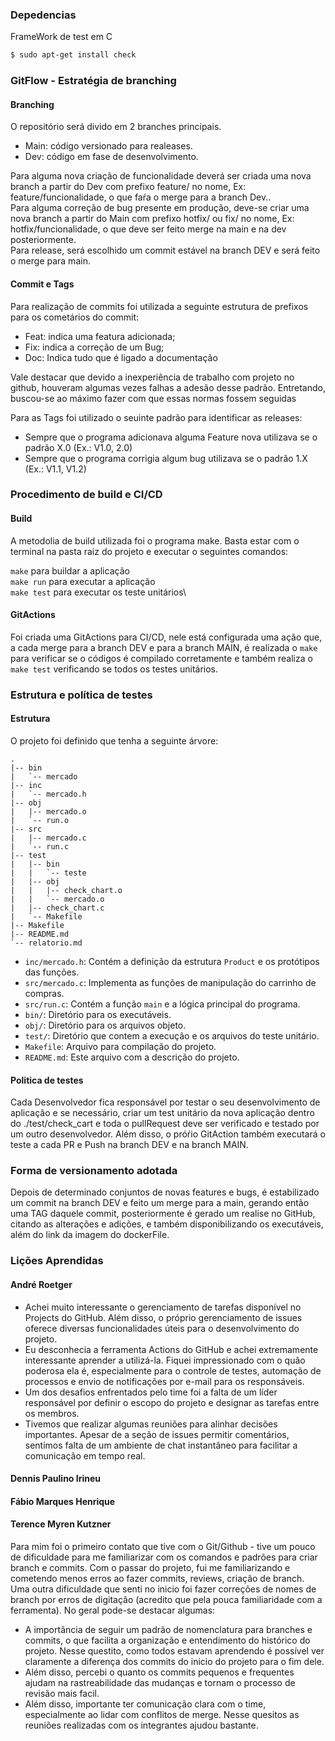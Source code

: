 ### Depedencias

FrameWork de test em C
```Bash
$ sudo apt-get install check
```

### GitFlow - Estratégia de branching

#### Branching
O repositório será divido em 2 branches principais.
- Main: código versionado para realeases.
- Dev: código em fase de desenvolvimento.

Para alguma nova criação de funcionalidade deverá ser criada uma nova branch a partir do Dev com prefixo feature/ no nome, Ex: feature/funcionalidade, o que faŕa o merge para a branch Dev..\
Para alguma correção de bug presente em produção, deve-se criar uma nova branch a partir do Main com prefixo hotfix/ ou fix/ no nome, Ex: hotfix/funcionalidade, o que deve ser feito merge na main e na dev posteriormente.\
Para release, será escolhido um commit estável na branch DEV e será feito o merge para main.

#### Commit e Tags

Para realização de commits foi utilizada a seguinte estrutura de prefixos para os cometários do commit:
- Feat: indica uma featura adicionada;
- Fix: indica a correção de um Bug;
- Doc: Indica tudo que é ligado a documentação

Vale destacar que devido a inexperiência de trabalho com projeto no github, houveram algumas vezes falhas a adesão desse padrão. Entretando, buscou-se ao máximo fazer com que essas normas fossem seguidas

Para as Tags foi utilizado o seuinte padrão para identificar as releases:
- Sempre que o programa adicionava alguma Feature nova utilizava se o padrão X.0 (Ex.: V1.0, 2.0)
- Sempre que o programa corrigia algum bug utilizava se o padrão 1.X (Ex.: V1.1, V1.2)

### Procedimento de build e CI/CD

#### Build
A metodolia de build utilizada foi o programa make. Basta estar com o terminal na pasta raiz do projeto e executar o seguintes
comandos:

```make``` para buildar a aplicação\
```make run``` para executar a aplicação\
```make test``` para executar os teste unitários\

#### GitActions

Foi criada uma GitActions para CI/CD, nele está configurada uma ação que, a cada merge para a branch DEV e para a branch MAIN, é
realizada o ```make``` para verificar se o códigos é compilado corretamente e também realiza o ```make test``` verificando se todos os testes
unitários.

### Estrutura e política de testes

#### Estrutura
O projeto foi definido que tenha a seguinte árvore:
```
.
|-- bin
|   `-- mercado
|-- inc
|   `-- mercado.h
|-- obj
|   |-- mercado.o
|   `-- run.o
|-- src
|   |-- mercado.c
|   `-- run.c
|-- test
|   |-- bin
|   |   `-- teste
|   |-- obj
|   |   |-- check_chart.o
|   |   `-- mercado.o
|   |-- check_chart.c
|   `-- Makefile
|-- Makefile
|-- README.md
`-- relatorio.md
```

* `inc/mercado.h`: Contém a definição da estrutura `Product` e os protótipos das funções.
* `src/mercado.c`: Implementa as funções de manipulação do carrinho de compras.
* `src/run.c`: Contém a função `main` e a lógica principal do programa.
* `bin/`: Diretório para os executáveis.
* `obj/`: Diretório para os arquivos objeto.
* `test/`: Diretório que contem a execução e os arquivos do teste unitário. 
* `Makefile`: Arquivo para compilação do projeto.
* `README.md`: Este arquivo com a descrição do projeto.


#### Politica de testes
Cada Desenvolvedor fica responsável por testar o seu desenvolvimento de aplicação e se necessário, criar um test unitário  da nova aplicação dentro do
./test/check_cart e toda o pullRequest deve ser verificado e testado por um outro desenvolvedor. Além disso, o próŕio GitAction também executará o teste a cada PR e Push na branch DEV e na branch MAIN.

### Forma de versionamento adotada
Depois de determinado conjuntos de novas features e bugs, é estabilizado um commit na branch DEV e feito um merge para a main,
gerando então uma TAG daquele commit, posteriormente é gerado um realise no GitHub, citando as alterações e adições, e também
disponibilizando os executáveis, além do link da imagem do dockerFile. 

### Lições Aprendidas

#### André Roetger
* Achei muito interessante o gerenciamento de tarefas disponível no Projects do GitHub. Além disso, o próprio gerenciamento de issues oferece diversas funcionalidades úteis para o desenvolvimento do projeto.
* Eu desconhecia a ferramenta Actions do GitHub e achei extremamente interessante aprender a utilizá-la. Fiquei impressionado com o quão poderosa ela é, especialmente para o controle de testes, automação de processos e envio de notificações por e-mail para os responsáveis.
* Um dos desafios enfrentados pelo time foi a falta de um líder responsável por definir o escopo do projeto e designar as tarefas entre os membros.
* Tivemos que realizar algumas reuniões para alinhar decisões importantes. Apesar de a seção de issues permitir comentários, sentimos falta de um ambiente de chat instantâneo para facilitar a comunicação em tempo real.

#### Dennis Paulino Irineu

#### Fábio Marques Henrique

#### Terence Myren Kutzner
Para mim foi o primeiro contato que tive com o Git/Github - tive um pouco de dificuldade para me familiarizar com os comandos e padrões para criar branch e commits. Com o passar do projeto, fui me familiarizando e cometendo menos erros ao fazer commits, reviews, criação de branch. 
Uma outra dificuldade que senti no inicio foi fazer correções de nomes de branch por erros de digitação (acredito que pela pouca familiaridade com a ferramenta). No geral pode-se destacar algumas: 
- A importância de seguir um padrão de nomenclatura para branches e commits, o que facilita a organização e entendimento do histórico do projeto. Nesse questito, como todos estavam aprendendo é possível ver claramente a diferença dos commits do inicio do projeto para o fim dele. 
- Além disso, percebi o quanto os commits pequenos e frequentes ajudam na rastreabilidade das mudanças e tornam o processo de revisão mais facil.
- Além disso, importante ter comunicação clara com o time, especialmente ao lidar com conflitos de merge. Nesse quesitos as reuniões realizadas com os integrantes ajudou bastante.
